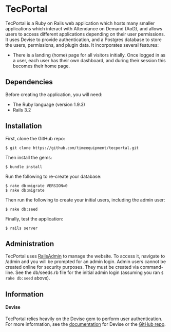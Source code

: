 # TecPortal

TecPortal is a Ruby on Rails web application which hosts many smaller applications which interact with Attendance on Demand (AoD), and allows users to access different applications depending on their user permissions.  It uses Devise to provide authentication, and a Postgres database to store the users, permissions, and plugin data.  It incorporates several features:

* There is a landing (home) page for all visitors initially.  Once logged in as a user, each user has their own dashboard, and during their session this becomes their home page.  

## Dependencies

Before creating the application, you will need:

* The Ruby language (version 1.9.3)
* Rails 3.2

## Installation

First, clone the GitHub repo:

```
$ git clone https://github.com/timeequipment/tecportal.git
```

Then install the gems:

```
$ bundle install
```

Run the following to re-create your database:

```
$ rake db:migrate VERSION=0
$ rake db:migrate
```

Then run the following to create your initial users, including the admin user:

```
$ rake db:seed
```

Finally, test the application:

```
$ rails server
```

## Administration

TecPortal uses [RailsAdmin](https://github.com/sferik/rails_admin) to manage the website.  To access it, navigate to /admin and you will be prompted for an admin login.  Admin users cannot be created online for security purposes.  They must be created via command-line.  See the db/seeds.rb file for the initial admin login (assuming you ran ```$ rake db:seed``` above).


## Information

#### Devise

TecPortal relies heavily on the Devise gem to perform user authentication.  For more information, see the [documentation](http://devise.plataformatec.com.br/) for Devise or the [GitHub repo](https://github.com/plataformatec/devise).
